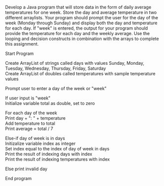 Develop a Java program that will store data in the form of daily average temperatures for one week. Store the day and average temperature in two different arraylists. Your program should prompt the user for the day of the week (Monday through Sunday) and display both the day and temperature for each day. If "week" is entered, the output for your program should provide the temperature for each day and the weekly average. Use the looping and decision constructs in combination with the arrays to complete this assignment.  

Start Program  

Create ArrayList of strings called days with values Sunday, Monday, Tuesday, Wednesday, Thursday, Friday, Saturday  
Create ArrayList of doubles called temperatures with sample temperature values  

Prompt user to enter a day of the week or "week"  

If user input is "week"  
Initialize variable total as double, set to zero  

For each day of the week  
Print day + ": " + temperature  
Add temperature to total  
Print average = total / 7  

Else-if day of week is in days  
Initizalize variable index as integer  
Set index equal to the index of day of week in days  
Print the result of indexing days with index  
Print the result of indexing temperatures with index  

Else print invalid day  

End program
